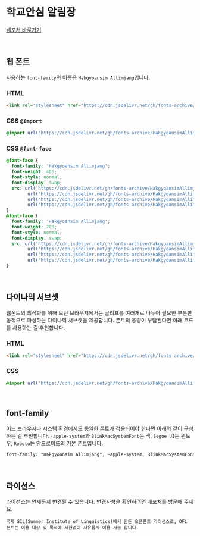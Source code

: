 # 학교안심 알림장

[배포처 바로가기](https://copyright.keris.or.kr/wft/fntDwnldView?fntGrpId=GFT202408200000000000007)

&nbsp;

## 웹 폰트

사용하는 `font-family`의 이름은 `Hakgyoansim Allimjang`입니다.

### HTML

```html
<link rel="stylesheet" href="https://cdn.jsdelivr.net/gh/fonts-archive/HakgyoansimAllimjang/HakgyoansimAllimjang.css" type="text/css"/>
```

### CSS `@Import`

```css
@import url('https://cdn.jsdelivr.net/gh/fonts-archive/HakgyoansimAllimjang/HakgyoansimAllimjang.css');
```

### CSS `@font-face`

```css
@font-face {
  font-family: 'Hakgyoansim Allimjang';
  font-weight: 400;
  font-style: normal;
  font-display: swap;
  src: url('https://cdn.jsdelivr.net/gh/fonts-archive/HakgyoansimAllimjang/HakgyoansimAllimjang-R.woff2') format('woff2'),
        url('https://cdn.jsdelivr.net/gh/fonts-archive/HakgyoansimAllimjang/HakgyoansimAllimjang-R.woff') format('woff'),
        url('https://cdn.jsdelivr.net/gh/fonts-archive/HakgyoansimAllimjang/HakgyoansimAllimjang-R.otf') format('opentype'),
        url('https://cdn.jsdelivr.net/gh/fonts-archive/HakgyoansimAllimjang/HakgyoansimAllimjang-R.ttf') format('truetype');
}
@font-face {
  font-family: 'Hakgyoansim Allimjang';
  font-weight: 700;
  font-style: normal;
  font-display: swap;
  src: url('https://cdn.jsdelivr.net/gh/fonts-archive/HakgyoansimAllimjang/HakgyoansimAllimjang-B.woff2') format('woff2'),
        url('https://cdn.jsdelivr.net/gh/fonts-archive/HakgyoansimAllimjang/HakgyoansimAllimjang-B.woff') format('woff'),
        url('https://cdn.jsdelivr.net/gh/fonts-archive/HakgyoansimAllimjang/HakgyoansimAllimjang-B.otf') format('opentype'),
        url('https://cdn.jsdelivr.net/gh/fonts-archive/HakgyoansimAllimjang/HakgyoansimAllimjang-B.ttf') format('truetype');
}
```

&nbsp;

## 다이나믹 서브셋

웹폰트의 최적화를 위해 모던 브라우저에서는 글리프를 여러개로 나누어 필요한 부분만 동적으로 파싱하는 다이나믹 서브셋을 제공합니다. 폰트의 용량이 부담된다면 아래 코드를 사용하는 걸 추천합니다.

### HTML

```html
<link rel="stylesheet" href="https://cdn.jsdelivr.net/gh/fonts-archive/HakgyoansimAllimjang/subsets/HakgyoansimAllimjang-dynamic-subset.css" type="text/css"/>
```

### CSS

```css
@import url("https://cdn.jsdelivr.net/gh/fonts-archive/HakgyoansimAllimjang/subsets/HakgyoansimAllimjang-dynamic-subset.css");
```

&nbsp;

## font-family

어느 브라우저나 시스템 환경에서도 동일한 폰트가 적용되어야 한다면 아래와 같이 구성하는 걸 추천합니다. `-apple-system`과 `BlinkMacSystemFont`는 맥, `Segoe UI`는 윈도우, `Roboto`는 안드로이드의 기본 폰트입니다.

```css
font-family: "Hakgyoansim Allimjang", -apple-system, BlinkMacSystemFont, "Segoe UI",Roboto, Oxygen, Ubuntu, Cantarell, "Open Sans", "Helvetica Neue", sans-serif;
```

&nbsp;

## 라이선스

라이선스는 언제든지 변경될 수 있습니다. 변경사항을 확인하려면 배포처를 방문해 주세요.

```
국제 SIL(Summer Institute of Linguistics)에서 만든 오픈폰트 라이선스로, OFL 폰트는 이용 대상 및 목적에 제한없이 자유롭게 이용 가능 합니다.
```
